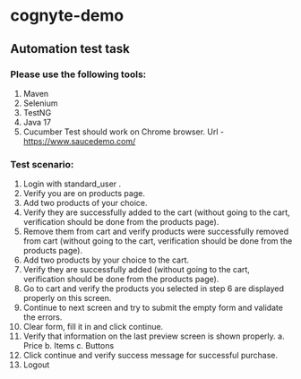 # cognyte-demo

## Automation test task

### Please use the following tools:
1. Maven
2. Selenium
3. TestNG
4. Java 17
5. Cucumber
Test should work on Chrome browser.
Url - https://www.saucedemo.com/

### Test scenario:
1. Login with standard_user .
2. Verify you are on products page.
3. Add two products of your choice.
4. Verify they are successfully added to the cart (without going to the cart, verification should be
done from the products page).
5. Remove them from cart and verify products were successfully removed from cart (without going
to the cart, verification should be done from the products page).
6. Add two products by your choice to the cart.
7. Verify they are successfully added (without going to the cart, verification should be done from
the products page).
8. Go to cart and verify the products you selected in step 6 are displayed properly on this screen.
9. Continue to next screen and try to submit the empty form and validate the errors.
10. Clear form, fill it in and click continue.
11. Verify that information on the last preview screen is shown properly.
a. Price
b. Items
c. Buttons
12. Click continue and verify success message for successful purchase.
13. Logout
